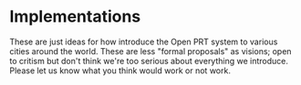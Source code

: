 # Implementations

These are just ideas for how introduce the Open PRT system to various cities around the world. These are less "formal proposals" as visions; open to critism but don't think we're too serious about everything we introduce. Please let us know what you think would work or not work.